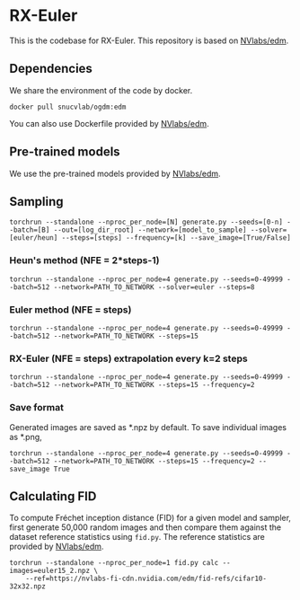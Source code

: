 # RX-Euler
This is the codebase for RX-Euler.
This repository is based on [NVlabs/edm](https://github.com/NVlabs/edm).

## Dependencies
We share the environment of the code by docker.
```
docker pull snucvlab/ogdm:edm
```
You can also use Dockerfile provided by [NVlabs/edm](https://github.com/NVlabs/edm).

## Pre-trained models

We use the pre-trained models provided by [NVlabs/edm](https://github.com/NVlabs/edm).

## Sampling 
```
torchrun --standalone --nproc_per_node=[N] generate.py --seeds=[0-n] --batch=[B] --out=[log_dir_root] --network=[model_to_sample] --solver=[euler/heun] --steps=[steps] --frequency=[k] --save_image=[True/False]
```
### Heun's method (NFE = 2*steps-1)
```
torchrun --standalone --nproc_per_node=4 generate.py --seeds=0-49999 --batch=512 --network=PATH_TO_NETWORK --solver=euler --steps=8 
```
### Euler method (NFE = steps)
```
torchrun --standalone --nproc_per_node=4 generate.py --seeds=0-49999 --batch=512 --network=PATH_TO_NETWORK --steps=15 
```
### RX-Euler (NFE = steps) extrapolation every k=2 steps
```
torchrun --standalone --nproc_per_node=4 generate.py --seeds=0-49999 --batch=512 --network=PATH_TO_NETWORK --steps=15 --frequency=2
```
### Save format
Generated images are saved as *.npz by default. To save individual images as *.png, 

```
torchrun --standalone --nproc_per_node=4 generate.py --seeds=0-49999 --batch=512 --network=PATH_TO_NETWORK --steps=15 --frequency=2 --save_image True
```

## Calculating FID

To compute Fr&eacute;chet inception distance (FID) for a given model and sampler, first generate 50,000 random images and then compare them against the dataset reference statistics using `fid.py`.
The reference statistics are provided by [NVlabs/edm](https://github.com/NVlabs/edm).

```
torchrun --standalone --nproc_per_node=1 fid.py calc --images=euler15_2.npz \
    --ref=https://nvlabs-fi-cdn.nvidia.com/edm/fid-refs/cifar10-32x32.npz
```